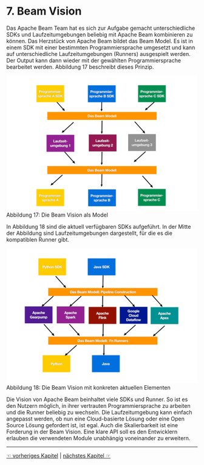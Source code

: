 # 7. Beam Vision

Das Apache Beam Team hat es sich zur Aufgabe gemacht unterschiedliche SDKs und Laufzeitumgebungen beliebig mit Apache Beam kombinieren zu können. 
Das Herzstück von Apache Beam bildet das Beam Model. Es ist in einem SDK mit einer bestimmten Programmiersprache umgesetzt und kann auf unterschiedliche Laufzeitumgebungen (Runners) ausgespielt werden.
Der Output kann dann wieder mit der gewählten Programmiersprache bearbeitet werden. Abbildung 17 beschreibt dieses Prinzip.

![Die Beam Vision als Model](images/beam_Vision_Model.jpg)
Abbildung 17: Die Beam Vision als Model

In Abbildung 18 sind die aktuell verfügbaren SDKs aufgeführt. In der Mitte der Abbildung sind Laufzeitumgebungen dargestellt, für die es die kompatiblen Runner gibt. 

![Die Beam Vision mit konkreten aktuellen Elementen](images/beam_Vision_aktuell.jpg)
Abbildung 18: Die Beam Vision mit konkreten aktuellen Elementen

Die Vision von Apache Beam beinhaltet viele SDKs und Runner. So ist es den Nutzern möglich, in ihrer vertrauten Programmiersprache zu arbeiten und die Runner beliebig zu wechseln. Die Laufzeitumgebung kann einfach angepasst werden, ob nun eine Cloud-basierte Lösung oder eine Open Source Lösung gefordert ist, ist egal. Auch die Skalierbarkeit ist eine Forderung in der Beam Vision. Eine klare API soll es den Entwicklern erlauben die verwendeten Module unabhängig voneinander zu erweitern.


---------

[☜ vorheriges Kapitel](6_Implementierung_Minimal_Word_Count.md)
   |   [nächstes Kapitel ☞](8_Evolution_von_Apache_Beam.md)
